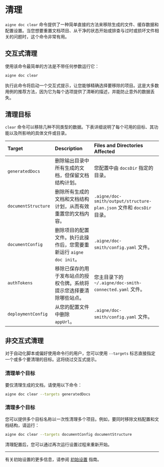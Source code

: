 # 清理

`aigne doc clear` 命令提供了一种简单直接的方法来移除生成的文件、缓存数据和配置设置。当您想要重置文档项目、从干净的状态开始或排查与过时或损坏文件相关的问题时，这个命令非常有用。

## 交互式清理

使用该命令最简单的方法是不带任何参数运行它：

```bash
aigne doc clear
```

执行此命令将启动一个交互式提示，让您能够精确选择要移除的项目。这是大多数用例的推荐方法，因为它为每个选项提供了清晰的描述，并能防止意外的数据丢失。

## 清理目标

`clear` 命令可以移除几种不同类型的数据。下表详细说明了每个可用的目标、其功能以及所影响的具体文件或目录。

| Target | Description | Files and Directories Affected |
| :--- | :--- | :--- |
| `generatedDocs` | 删除输出目录中所有生成的文档，但保留文档结构计划。 | 您配置中由 `docsDir` 指定的目录。 |
| `documentStructure` | 删除所有生成的文档和文档结构计划，从而有效重置您的文档内容。 | `.aigne/doc-smith/output/structure-plan.json` 文件和 `docsDir` 目录。 |
| `documentConfig` | 删除项目的配置文件。执行此操作后，您需要重新运行 `aigne doc init`。 | `.aigne/doc-smith/config.yaml` 文件。 |
| `authTokens` | 移除已保存的用于发布站点的授权令牌。系统将提示您选择要清除哪些站点。 | 您主目录下的 `~/.aigne/doc-smith-connected.yaml` 文件。 |
| `deploymentConfig` | 从您的配置文件中删除 `appUrl`。 | `.aigne/doc-smith/config.yaml` 文件。 |

## 非交互式清理

对于自动化脚本或偏好使用命令行的用户，您可以使用 `--targets` 标志直接指定一个或多个要清理的目标。这将绕过交互式提示。

### 清理单个目标

要仅清理生成的文档，请使用以下命令：

```bash
aigne doc clear --targets generatedDocs
```

### 清理多个目标

您可以提供多个目标名称以一次性清理多个项目。例如，要同时移除文档配置和文档结构，请运行：

```bash
aigne doc clear --targets documentConfig documentStructure
```

清理配置后，您可以通过再次运行设置过程来重新开始。

---

有关初始设置的更多信息，请参阅 [初始设置](./configuration-initial-setup.md) 指南。
